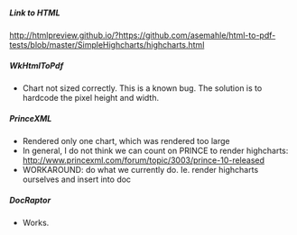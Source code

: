##### Link to HTML
http://htmlpreview.github.io/?https://github.com/asemahle/html-to-pdf-tests/blob/master/SimpleHighcharts/highcharts.html

##### WkHtmlToPdf
- Chart not sized correctly. This is a known bug. The solution is to hardcode the pixel height and width.

##### PrinceXML
- Rendered only one chart, which was rendered too large
- In general, I do not think we can count on PRINCE to render highcharts: http://www.princexml.com/forum/topic/3003/prince-10-released
- WORKAROUND: do what we currently do. Ie. render highcharts ourselves and insert into doc


##### DocRaptor
- Works.
